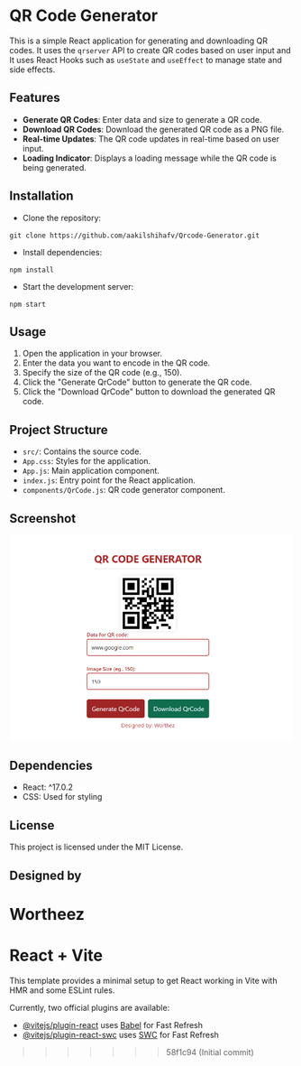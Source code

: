 # QR Code Generator

  

This is a simple React application for generating and downloading QR codes. It uses the `qrserver` API to create QR codes based on user input and It uses React Hooks such as `useState` and `useEffect` to manage state and side effects.

  

## Features

  

*   **Generate QR Codes**: Enter data and size to generate a QR code.
*   **Download QR Codes**: Download the generated QR code as a PNG file.
*   **Real-time Updates**: The QR code updates in real-time based on user input.
*   **Loading Indicator**: Displays a loading message while the QR code is being generated.

  

## Installation

  

*   Clone the repository:
```
git clone https://github.com/aakilshihafv/Qrcode-Generator.git
```

*   Install dependencies:
  ```
npm install
```

*   Start the development server:
```
npm start
```

##   

## Usage

1.  Open the application in your browser.
2.  Enter the data you want to encode in the QR code.
3.  Specify the size of the QR code (e.g., 150).
4.  Click the "Generate QrCode" button to generate the QR code.
5.  Click the "Download QrCode" button to download the generated QR code.

##   

## Project Structure

*   `src/`: Contains the source code.
*   `App.css`: Styles for the application.
*   `App.js`: Main application component.
*   `index.js`: Entry point for the React application.
*   `components/QrCode.js`: QR code generator component.

##   
## Screenshot

![Weather Design](https://github.com/aakilshihafv/Qrcode-Generator/blob/main/image/Qrcode_Design.png)

## Dependencies

*   React: ^17.0.2
*   CSS: Used for styling

##   

## License

This project is licensed under the MIT License.

##   

## Designed by

Wortheez
=======
# React + Vite

This template provides a minimal setup to get React working in Vite with HMR and some ESLint rules.

Currently, two official plugins are available:

- [@vitejs/plugin-react](https://github.com/vitejs/vite-plugin-react/blob/main/packages/plugin-react/README.md) uses [Babel](https://babeljs.io/) for Fast Refresh
- [@vitejs/plugin-react-swc](https://github.com/vitejs/vite-plugin-react-swc) uses [SWC](https://swc.rs/) for Fast Refresh
>>>>>>> 58f1c94 (Initial commit)
